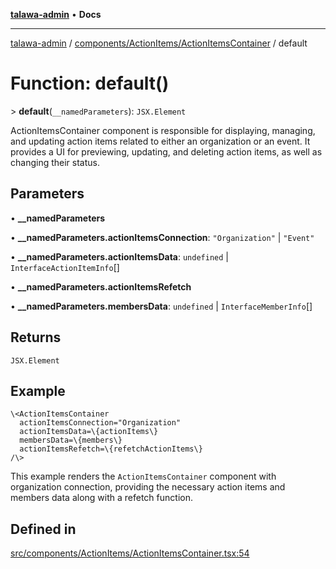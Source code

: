 [**talawa-admin**](../../../../README.md) • **Docs**

***

[talawa-admin](../../../../modules.md) / [components/ActionItems/ActionItemsContainer](../README.md) / default

# Function: default()

\> **default**(`__namedParameters`): `JSX.Element`

ActionItemsContainer component is responsible for displaying, managing, and updating action items
related to either an organization or an event. It provides a UI for previewing, updating, and deleting
action items, as well as changing their status.

## Parameters

• **\_\_namedParameters**

• **\_\_namedParameters.actionItemsConnection**: `"Organization"` \| `"Event"`

• **\_\_namedParameters.actionItemsData**: `undefined` \| `InterfaceActionItemInfo`[]

• **\_\_namedParameters.actionItemsRefetch**

• **\_\_namedParameters.membersData**: `undefined` \| `InterfaceMemberInfo`[]

## Returns

`JSX.Element`

## Example

```tsx
\<ActionItemsContainer
  actionItemsConnection="Organization"
  actionItemsData=\{actionItems\}
  membersData=\{members\}
  actionItemsRefetch=\{refetchActionItems\}
/\>
```
This example renders the `ActionItemsContainer` component with organization connection, providing the necessary action items and members data along with a refetch function.

## Defined in

[src/components/ActionItems/ActionItemsContainer.tsx:54](https://github.com/PalisadoesFoundation/talawa-admin/blob/7496bb3a4c3730e7e3caee73f8bf91c3031e4ae6/src/components/ActionItems/ActionItemsContainer.tsx#L54)
